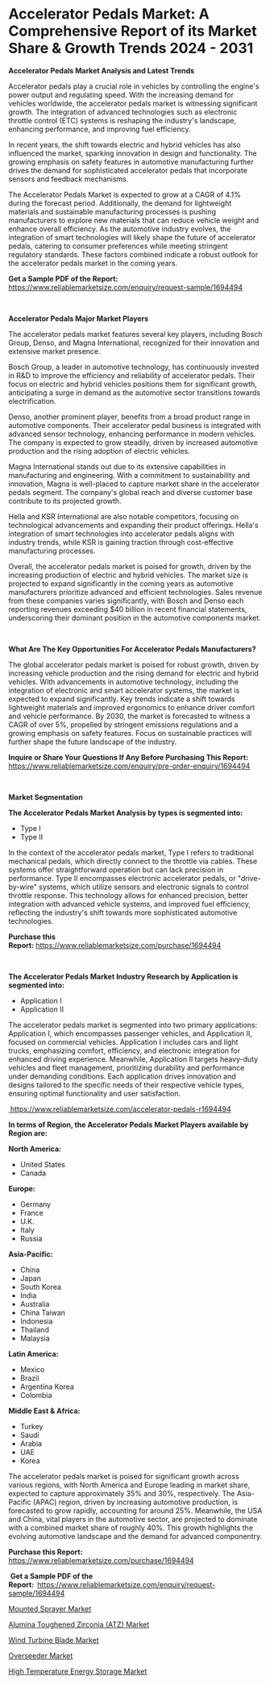 <p><h1>Accelerator Pedals Market: A Comprehensive Report of its Market Share & Growth Trends 2024 - 2031</h1></p><p><strong>Accelerator Pedals Market Analysis and Latest Trends</strong></p>
<p><p>Accelerator pedals play a crucial role in vehicles by controlling the engine's power output and regulating speed. With the increasing demand for vehicles worldwide, the accelerator pedals market is witnessing significant growth. The integration of advanced technologies such as electronic throttle control (ETC) systems is reshaping the industry's landscape, enhancing performance, and improving fuel efficiency. </p><p>In recent years, the shift towards electric and hybrid vehicles has also influenced the market, sparking innovation in design and functionality. The growing emphasis on safety features in automotive manufacturing further drives the demand for sophisticated accelerator pedals that incorporate sensors and feedback mechanisms. </p><p>The Accelerator Pedals Market is expected to grow at a CAGR of 4.1% during the forecast period. Additionally, the demand for lightweight materials and sustainable manufacturing processes is pushing manufacturers to explore new materials that can reduce vehicle weight and enhance overall efficiency. As the automotive industry evolves, the integration of smart technologies will likely shape the future of accelerator pedals, catering to consumer preferences while meeting stringent regulatory standards. These factors combined indicate a robust outlook for the accelerator pedals market in the coming years.</p></p>
<p><strong>Get a Sample PDF of the Report:&nbsp;</strong> <a href="https://www.reliablemarketsize.com/enquiry/request-sample/1694494?utm_campaign=1167&utm_medium=2&utm_source=Github&utm_content=ia&utm_term=06102024&utm_id=accelerator-pedals">https://www.reliablemarketsize.com/enquiry/request-sample/1694494</a></p>
<p>&nbsp;</p>
<p><strong>Accelerator Pedals Major Market Players</strong></p>
<p><p>The accelerator pedals market features several key players, including Bosch Group, Denso, and Magna International, recognized for their innovation and extensive market presence. </p><p>Bosch Group, a leader in automotive technology, has continuously invested in R&D to improve the efficiency and reliability of accelerator pedals. Their focus on electric and hybrid vehicles positions them for significant growth, anticipating a surge in demand as the automotive sector transitions towards electrification.</p><p>Denso, another prominent player, benefits from a broad product range in automotive components. Their accelerator pedal business is integrated with advanced sensor technology, enhancing performance in modern vehicles. The company is expected to grow steadily, driven by increased automotive production and the rising adoption of electric vehicles.</p><p>Magna International stands out due to its extensive capabilities in manufacturing and engineering. With a commitment to sustainability and innovation, Magna is well-placed to capture market share in the accelerator pedals segment. The company's global reach and diverse customer base contribute to its projected growth.</p><p>Hella and KSR International are also notable competitors, focusing on technological advancements and expanding their product offerings. Hella's integration of smart technologies into accelerator pedals aligns with industry trends, while KSR is gaining traction through cost-effective manufacturing processes.</p><p>Overall, the accelerator pedals market is poised for growth, driven by the increasing production of electric and hybrid vehicles. The market size is projected to expand significantly in the coming years as automotive manufacturers prioritize advanced and efficient technologies. Sales revenue from these companies varies significantly, with Bosch and Denso each reporting revenues exceeding $40 billion in recent financial statements, underscoring their dominant position in the automotive components market.</p></p>
<p>&nbsp;</p>
<p><strong>What Are The Key Opportunities For Accelerator Pedals Manufacturers?</strong></p>
<p><p>The global accelerator pedals market is poised for robust growth, driven by increasing vehicle production and the rising demand for electric and hybrid vehicles. With advancements in automotive technology, including the integration of electronic and smart accelerator systems, the market is expected to expand significantly. Key trends indicate a shift towards lightweight materials and improved ergonomics to enhance driver comfort and vehicle performance. By 2030, the market is forecasted to witness a CAGR of over 5%, propelled by stringent emissions regulations and a growing emphasis on safety features. Focus on sustainable practices will further shape the future landscape of the industry.</p></p>
<p><strong>Inquire or Share Your Questions If Any Before Purchasing This Report:</strong> <a href="https://www.reliablemarketsize.com/enquiry/pre-order-enquiry/1694494?utm_campaign=1167&utm_medium=2&utm_source=Github&utm_content=ia&utm_term=06102024&utm_id=accelerator-pedals">https://www.reliablemarketsize.com/enquiry/pre-order-enquiry/1694494</a></p>
<p>&nbsp;</p>
<p><strong>Market Segmentation</strong></p>
<p><strong>The Accelerator Pedals Market Analysis by types is segmented into:</strong></p>
<p><ul><li>Type I</li><li>Type II</li></ul></p>
<p><p>In the context of the accelerator pedals market, Type I refers to traditional mechanical pedals, which directly connect to the throttle via cables. These systems offer straightforward operation but can lack precision in performance. Type II encompasses electronic accelerator pedals, or "drive-by-wire" systems, which utilize sensors and electronic signals to control throttle response. This technology allows for enhanced precision, better integration with advanced vehicle systems, and improved fuel efficiency, reflecting the industry's shift towards more sophisticated automotive technologies.</p></p>
<p><strong>Purchase this Report:&nbsp;</strong><a href="https://www.reliablemarketsize.com/purchase/1694494?utm_campaign=1167&utm_medium=2&utm_source=Github&utm_content=ia&utm_term=06102024&utm_id=accelerator-pedals">https://www.reliablemarketsize.com/purchase/1694494</a></p>
<p>&nbsp;</p>
<p><strong>The Accelerator Pedals Market Industry Research by Application is segmented into:</strong></p>
<p><ul><li>Application I</li><li>Application II</li></ul></p>
<p><p>The accelerator pedals market is segmented into two primary applications: Application I, which encompasses passenger vehicles, and Application II, focused on commercial vehicles. Application I includes cars and light trucks, emphasizing comfort, efficiency, and electronic integration for enhanced driving experience. Meanwhile, Application II targets heavy-duty vehicles and fleet management, prioritizing durability and performance under demanding conditions. Each application drives innovation and designs tailored to the specific needs of their respective vehicle types, ensuring optimal functionality and user satisfaction.</p></p>
<p><a href="https://www.reliablemarketsize.com/accelerator-pedals-r1694494?utm_campaign=1167&utm_medium=2&utm_source=Github&utm_content=ia&utm_term=06102024&utm_id=accelerator-pedals">&nbsp;https://www.reliablemarketsize.com/accelerator-pedals-r1694494</a></p>
<p><strong>In terms of Region, the Accelerator Pedals Market Players available by Region are:</strong></p>
<p>
    <p> <strong> North America: </strong>
        <ul>
            <li>United States</li>
            <li>Canada</li>
        </ul>
        </p> 
    <p> <strong> Europe: </strong>
        <ul>
            <li>Germany</li>
            <li>France</li>
            <li>U.K.</li>
            <li>Italy</li>
            <li>Russia</li>
        </ul>
        </p> 
    <p> <strong> Asia-Pacific: </strong>
        <ul>
            <li>China</li>
            <li>Japan</li>
            <li>South Korea</li>
            <li>India</li>
            <li>Australia</li>
            <li>China Taiwan</li>
            <li>Indonesia</li>
            <li>Thailand</li>
            <li>Malaysia</li>
        </ul>
        </p> 
    <p> <strong> Latin America: </strong>
        <ul>
            <li>Mexico</li>
            <li>Brazil</li>
            <li>Argentina Korea</li>
            <li>Colombia</li>
        </ul>
        </p> 
    <p> <strong> Middle East & Africa: </strong>
        <ul>
            <li>Turkey</li>
            <li>Saudi</li>
            <li>Arabia</li>
            <li>UAE</li>
            <li>Korea</li>
        </ul>
    </p>
    </p>
<p><p>The accelerator pedals market is poised for significant growth across various regions, with North America and Europe leading in market share, expected to capture approximately 35% and 30%, respectively. The Asia-Pacific (APAC) region, driven by increasing automotive production, is forecasted to grow rapidly, accounting for around 25%. Meanwhile, the USA and China, vital players in the automotive sector, are projected to dominate with a combined market share of roughly 40%. This growth highlights the evolving automotive landscape and the demand for advanced componentry.</p></p>
<p><strong>Purchase this Report: </strong><a href="https://www.reliablemarketsize.com/purchase/1694494?utm_campaign=1167&utm_medium=2&utm_source=Github&utm_content=ia&utm_term=06102024&utm_id=accelerator-pedals">https://www.reliablemarketsize.com/purchase/1694494</a></p>
<p>&nbsp;<strong>Get a Sample PDF of the Report:&nbsp;&nbsp;</strong><a href="https://www.reliablemarketsize.com/enquiry/request-sample/1694494?utm_campaign=1167&utm_medium=2&utm_source=Github&utm_content=ia&utm_term=06102024&utm_id=accelerator-pedals">https://www.reliablemarketsize.com/enquiry/request-sample/1694494</a></p>
<p><strong></strong></p>
<p><p><a href="https://www.linkedin.com/pulse/future-trends-global-mounted-sprayer-market-insights-c1vme?utm_campaign=1167&utm_medium=2&utm_source=Github&utm_content=ia&utm_term=06102024&utm_id=accelerator-pedals">Mounted Sprayer Market</a></p><p><a href="https://github.com/mabutironaldo/Market-Research-Report-List-6/blob/main/alumina-toughened-zirconia-atz-market.md?utm_campaign=1167&utm_medium=2&utm_source=Github&utm_content=ia&utm_term=06102024&utm_id=accelerator-pedals">Alumina Toughened Zirconia (ATZ) Market</a></p><p><a href="https://issuu.com/reportprime-2/docs/wind-turbine-blade-market-size-2030_a10b28d50f142f?utm_campaign=1167&utm_medium=2&utm_source=Github&utm_content=ia&utm_term=06102024&utm_id=accelerator-pedals">Wind Turbine Blade Market</a></p><p><a href="https://www.linkedin.com/pulse/global-overseeder-industry-analysis-report-market-size-tfy4c?utm_campaign=1167&utm_medium=2&utm_source=Github&utm_content=ia&utm_term=06102024&utm_id=accelerator-pedals">Overseeder Market</a></p><p><a href="https://issuu.com/reportprime-2/docs/high-temperature-energy-storage-mar_dbceff125e1f3e?utm_campaign=1167&utm_medium=2&utm_source=Github&utm_content=ia&utm_term=06102024&utm_id=accelerator-pedals">High Temperature Energy Storage Market</a></p></p>